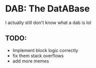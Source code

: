 # DAB: The DatABase
I actually still don't know what a dab is lol
## TODO:
- Implement block logic correctly
- fix them stack overflows
- add more memes
